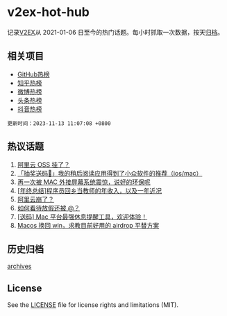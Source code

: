 # v2ex-hot-hub

 记录[V2EX](https://www.v2ex.com/)从 2021-01-06 日至今的热门话题。每小时抓取一次数据，按天[归档](archives)。
 
 ## 相关项目

- [GitHub热榜](https://github.com/snaildev/github-hot-hub)
- [知乎热榜](https://github.com/snaildev/zhihu-hot-hub)
- [微博热榜](https://github.com/snaildev/weibo-hot-hub)
- [头条热榜](https://github.com/snaildev/toutiao-hot-hub)
- [抖音热榜](https://github.com/snaildev/douyin-hot-hub)


 `更新时间：2023-11-13 11:07:08 +0800`

## 热议话题

1. [阿里云 OSS 挂了？](https://www.v2ex.com/t/991209)
1. [「抽奖送码🎁」我的稍后阅读应用得到了小众软件的推荐（ios/mac）](https://www.v2ex.com/t/991178)
1. [再一次被 MAC 外接屏幕系统震惊，说好的环保呢](https://www.v2ex.com/t/991224)
1. [[年终总结]程序员回乡当教师的年收入，以及一年近况](https://www.v2ex.com/t/991351)
1. [阿里云崩了？](https://www.v2ex.com/t/991212)
1. [如何看待放假还被 @？](https://www.v2ex.com/t/991169)
1. [[送码] Mac 平台最强休息提醒工具，欢迎体验！](https://www.v2ex.com/t/991317)
1. [Macos 换回 win，求教目前好用的 airdrop 平替方案](https://www.v2ex.com/t/991208)

## 历史归档

[archives](archives)

## License

See the [LICENSE](LICENSE) file for license rights and limitations (MIT).
